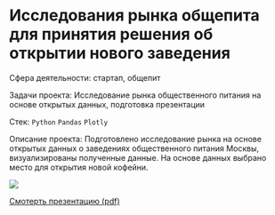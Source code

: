 # Исследования рынка общепита для принятия решения об открытии нового заведения

Сфера деятельности: стартап, общепит

Задачи проекта: Исследование рынка общественного питания на основе открытых данных, подготовка презентации

Стек: `Python` `Pandas` `Plotly`

Описание проекта: Подготовлено исследование рынка на основе открытых данных о заведениях общественного питания Москвы, визуализированы полученные данные. На основе данных выбрано место для открытия новой кофейни. 

<img src="https://ko-svetlana.github.io/images/project1_thumbnail.png?raw=true"/>

[Смотерть презентацию (pdf)](https://drive.google.com/file/d/1oZGuyUqDXmkvyDpu0M8nBLABAPZuHHbI/view?usp=sharing)



